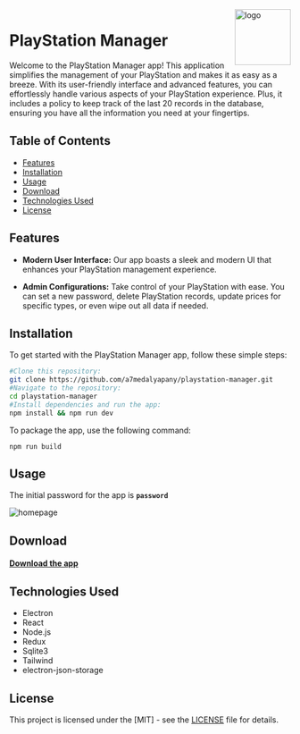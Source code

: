<img src="https://github.com/a7medalyapany/playstation-manager/assets/103336732/a5675b4a-ecbd-4463-ae5d-02fa75a4d4a0" alt="logo" height="100" align="right">

# PlayStation Manager

Welcome to the PlayStation Manager app! This application simplifies the management of your PlayStation and makes it as easy as a breeze. With its user-friendly interface and advanced features, you can effortlessly handle various aspects of your PlayStation experience. Plus, it includes a policy to keep track of the last 20 records in the database, ensuring you have all the information you need at your fingertips.

## Table of Contents

- [Features](#features)
- [Installation](#installation)
- [Usage](#usage)
- [Download](#download)
- [Technologies Used](#technologies-used)
- [License](#license)

## Features

- **Modern User Interface:** Our app boasts a sleek and modern UI that enhances your PlayStation management experience.

- **Admin Configurations:** Take control of your PlayStation with ease. You can set a new password, delete PlayStation records, update prices for specific types, or even wipe out all data if needed.

## Installation

To get started with the PlayStation Manager app, follow these simple steps:

```bash
#Clone this repository:
git clone https://github.com/a7medalyapany/playstation-manager.git
#Navigate to the repository:
cd playstation-manager
#Install dependencies and run the app:
npm install && npm run dev
```

To package the app, use the following command:

```shell
npm run build
```

## Usage

The initial password for the app is **`password`**

![homepage](https://github.com/a7medalyapany/playstation-manager/assets/103336732/874f5813-c7f1-49c3-9893-4c8a03de3ca1)

## Download

#### [Download the app](https://github.com/a7medalyapany/playstation-manager/releases/tag/v1.0)

## Technologies Used

- Electron
- React
- Node.js
- Redux
- Sqlite3
- Tailwind
- electron-json-storage

## License

This project is licensed under the [MIT] - see the [LICENSE](LICENSE) file for details.
